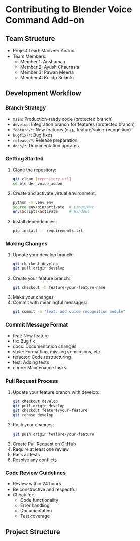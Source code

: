 # Contributing to Blender Voice Command Add-on

## Team Structure
- Project Lead: Manveer Anand
- Team Members:
  - Member 1: Anshuman 
  - Member 2: Ayush Chaurasia 
  - Member 3: Pawan Meena 
  - Member 4: Kulidp Solanki 

## Development Workflow

### Branch Strategy
- `main`: Production-ready code (protected branch)
- `develop`: Integration branch for features (protected branch)
- `feature/*`: New features (e.g., feature/voice-recognition)
- `bugfix/*`: Bug fixes
- `release/*`: Release preparation
- `docs/*`: Documentation updates

### Getting Started
1. Clone the repository:
   ```bash
   git clone [repository-url]
   cd blender_voice_addon
   ```
2. Create and activate virtual environment:
   ```bash
   python -m venv env
   source env/bin/activate  # Linux/Mac
   env\Scripts\activate     # Windows
   ```
3. Install dependencies:
   ```bash
   pip install -r requirements.txt
   ```

### Making Changes
1. Update your develop branch:
   ```bash
   git checkout develop
   git pull origin develop
   ```
2. Create your feature branch:
   ```bash
   git checkout -b feature/your-feature-name
   ```
3. Make your changes
4. Commit with meaningful messages:
   ```bash
   git commit -m "feat: add voice recognition module"
   ```

### Commit Message Format
- feat: New feature
- fix: Bug fix
- docs: Documentation changes
- style: Formatting, missing semicolons, etc.
- refactor: Code restructuring
- test: Adding tests
- chore: Maintenance tasks

### Pull Request Process
1. Update your feature branch with develop:
   ```bash
   git checkout develop
   git pull origin develop
   git checkout feature/your-feature
   git rebase develop
   ```
2. Push your changes:
   ```bash
   git push origin feature/your-feature
   ```
3. Create Pull Request on GitHub
4. Require at least one review
5. Pass all tests
6. Resolve any conflicts

### Code Review Guidelines
- Review within 24 hours
- Be constructive and respectful
- Check for:
  - Code functionality
  - Error handling
  - Documentation
  - Test coverage

## Project Structure 